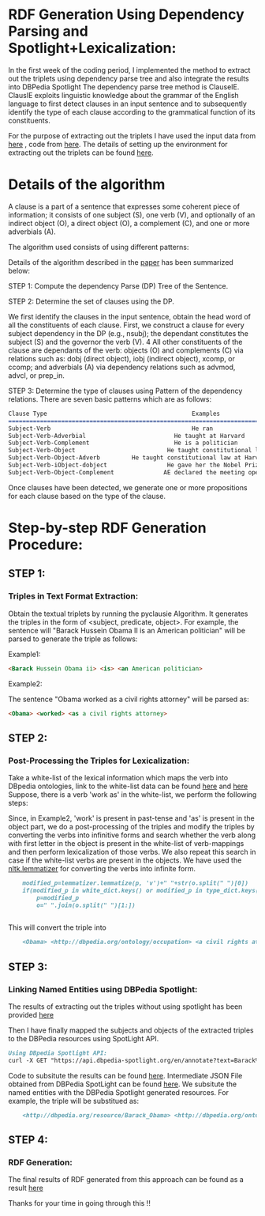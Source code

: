 # RDF Generation Using Dependency Parsing and Spotlight+Lexicalization:

In the first week of the coding period, I implemented the method to extract out the triplets using dependency parse tree and also integrate the results into DBPedia Spotlight
The dependency parse tree method is ClauseIE. ClausIE exploits linguistic knowledge about the grammar of the English language to first detect clauses
in an input sentence and to subsequently identify the type of each clause according to the grammatical function of its constituents.

For the purpose of extracting out the triplets I have used the input data from [here](https://github.com/Ishani-Mondal/GSOC2020/blob/master/input_data/Obama_abstract.txt) , code from [here](https://github.com/Ishani-Mondal/GSOC2020/blob/master/Pyclausie/Final_RDF_Creation.py).
The details of setting up the environment for extracting out the triplets can be found [here](https://github.com/Ishani-Mondal/GSOC2020/tree/master/Pyclausie). 

# Details of the algorithm 

A clause is a part of a sentence that expresses some coherent piece of information; it consists of one subject (S), one
verb (V), and optionally of an indirect object (O), a direct object (O), a complement (C), and one or more adverbials (A).

The algorithm used consists of using different patterns:

Details of the algorithm described in the [paper](http://resources.mpi-inf.mpg.de/d5/clausie/clausie-www13.pdf) has been summarized below:

STEP 1: Compute the dependency Parse (DP) Tree of the Sentence.

STEP 2: Determine the set of clauses using the DP.

We first identify the clauses in the input sentence, obtain the head word of all the constituents of each clause. First, we construct a clause for every subject dependency in the DP (e.g., nsubj); the dependant constitutes the subject (S) and the governor the verb (V). 4 All other constituents of the clause are dependants of the verb: objects (O) and complements (C) via relations such as: dobj (direct object), iobj (indirect object), xcomp, or ccomp; and adverbials (A) via dependency relations such as advmod, advcl, or prep_in. 

STEP 3: Determine the type of clauses using Pattern of the dependency relations. There are seven basic patterns which are as follows:


```markdown
Clause Type                                         Examples                                  Derived Clauses
============================================================================================================================
Subject-Verb                                        He ran                                     (He,ran)
Subject-Verb-Adverbial                         He taught at Harvard                     (He, taught, at Harvard) 
Subject-Verb-Complement                        He is a politician                       (He, is, a politician)
Subject-Verb-Object                          He taught constitutional law           (He, taught, constitutional law)
Subject-Verb-Object-Adverb         He taught constitutional law at Harvard    (He, taught, constitutional law, at Harvard)
Subject-Verb-iObject-dobject                 He gave her the Nobel Prize.             (He, gave, her, the Nobel Prize)
Subject-Verb-Object-Complement              AE declared the meeting open.           (AE, declared, the meeting, open)
```

Once clauses have been detected, we generate one or more propositions for each clause based on the type of the clause.

# Step-by-step RDF Generation Procedure:

## STEP 1:
### Triples in Text Format Extraction:

Obtain the textual triplets by running the pyclausie Algorithm. It generates the triples in the form of <subject, predicate, object>. For example, the sentence will "Barack Hussein Obama II is an American politician" will be parsed to generate the triple as follows:

Example1:

```markdown
<Barack Hussein Obama ii> <is> <an American politician>
```

Example2:

The sentence "Obama worked as a civil rights attorney" will be parsed as:
```markdown
<Obama> <worked> <as a civil rights attorney>
```

## STEP 2:
### Post-Processing the Triples for Lexicalization:

Take a white-list of the lexical information which maps the verb into DBpedia ontologies, link to the white-list data can be found [here](https://github.com/Ishani-Mondal/GSOC2020/blob/master/input_data/white_dict.json) and [here](https://github.com/Ishani-Mondal/GSOC2020/blob/master/input_data/type_dict.json)
Suppose, there is a verb 'work as' in the white-list, we perform the following steps:

Since, in Example2, 'work' is present in past-tense and 'as' is present in the object part, we do a post-processing of the triples and modify the triples by converting the verbs into infinitive forms and search whether the verb along with first letter in the object is present in the white-list of verb-mappings and then perform lexicalization of those verbs. We also repeat this search in case if the white-list verbs are present in the objects. We have used the [nltk.lemmatizer](https://www.nltk.org/) for converting the verbs into infinite form.

```markdown
    modified_p=lemmatizer.lemmatize(p, 'v')+" "+str(o.split(" ")[0])
    if(modified_p in white_dict.keys() or modified_p in type_dict.keys()):
        p=modified_p
        o=" ".join(o.split(" ")[1:])
    
```

This will convert the triple <Obama> <worked> <as a civil rights attorney> into 

```markdown
    <Obama> <http://dbpedia.org/ontology/occupation> <a civil rights attorney>
```
    
## STEP 3:
### Linking Named Entities using DBPedia Spotlight:

The results of extracting out the triples without using spotlight has been provided [here](https://github.com/Ishani-Mondal/GSOC2020/blob/master/triple_extraction_results/ClauseIE_Results.txt)

Then I have finally mapped the subjects and objects of the extracted triples to the DBPedia resources using SpotLight API.

```markdown
Using DBpedia Spotlight API:
curl -X GET "https://api.dbpedia-spotlight.org/en/annotate?text=Barack%20Hussein%20Obama%20II%20is%20an%20American%20politician%20who%20is%20the%2044th%20and%20current%20President%20of%20the%20United%20States.%20He%20is%20the%20first%20African%20American%20to%20hold%20the%20office%20and%20the%20first%20president%20born%20outside%20the%20continental%20United%20States.%20Born%20in%20Honolulu%2C%20Hawaii%2C%20Obama%20is%20a%20graduate%20of%20Columbia%20University%20and%20Harvard%20Law%20School%2C%20where%20he%20was%20president%20of%20the%20Harvard%20Law%20Review.%20He%20was%20a%20community%20organizer%20in%20Chicago%20before%20earning%20his%20law%20degree.%20He%20worked%20as%20a%20civil%20rights%20attorney%20and%20taught%20constitutional%20law%20at%20the%20University%20of%20Chicago%20Law%20School%20between%201992%20and%202004.%20While%20serving%20three%20terms%20representing%20the%2013th%20District%20in%20the%20Illinois%20Senate%20from%201997%20to%202004%2C%20he%20ran%20unsuccessfully%20in%20the%20Democratic%20primary%20for%20the%20United%20States%20Hou" -H "accept: application/json"
```

Code to subsitute the results can be found [here](https://github.com/Ishani-Mondal/GSOC2020/blob/master/Pyclausie/Final_RDF_Creation.py). Intermediate JSON File obtained from DBPedia SpotLight can be found [here](https://github.com/Ishani-Mondal/GSOC2020/blob/master/input_data/Obama_Json.json). We subsitute the named entities with the DBPedia Spotlight generated resources. For example, the triple <Obama> <worked> <as a civil rights attorney> will be substitued as:

```markdown
    <http://dbpedia.org/resource/Barack_Obama> <http://dbpedia.org/ontology/occupation> <a http://dbpedia.org/resource/Civil_and_political_rights attorney>
```
## STEP 4:
### RDF Generation:

The final results of RDF generated from this approach can be found as a result [here](https://github.com/Ishani-Mondal/GSOC2020/blob/master/triple_extraction_results/RDF_converted)

Thanks for your time in going through this !!


